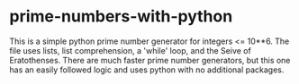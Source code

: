 # prime-numbers-with-python
This is a simple python prime number generator for integers <= 10**6. The file uses lists, list comprehension, a 'while' loop, and the Seive of Eratothenses. There are much faster prime number generators, but this one has an easily followed logic and uses python with no additional packages.  
